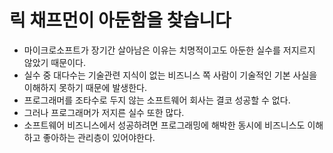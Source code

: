 # 릭 채프먼이 아둔함을 찾습니다

- 마이크로소프트가 장기간 살아남은 이유는 치명적이고도 아둔한 실수를 저지르지 않았기 때문이다.
- 실수 중 대다수는 기술관련 지식이 없는 비즈니스 쪽 사람이 기술적인 기본 사실을 이해하지 못하기 때문에 발생한다.
- 프로그래머를 조타수로 두지 않는 소프트웨어 회사는 결코 성공할 수 없다.
- 그러나 프로그래머가 저지른 실수 또한 많다.
- 소프트웨어 비즈니스에서 성공하려면 프로그래밍에 해박한 동시에 비즈니스도 이해하고 좋아하는 관리층이 있어야한다.